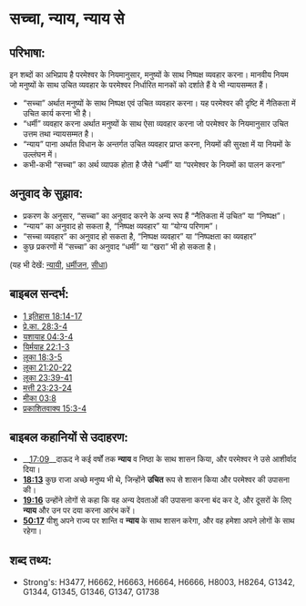 # सच्चा, न्याय, न्याय से #

## परिभाषा: ##

इन शब्दों का अभिप्राय है परमेश्वर के नियमानुसार, मनुष्यों के साथ निष्पक्ष व्यवहार करना। मानवीय नियम जो मनुष्यों के साथ उचित व्यवहार के परमेश्वर निर्धारित मानकों को दर्शाते हैं वे भी न्यायसम्मत हैं।

* “सच्चा” अर्थात मनुष्यों के साथ निष्पक्ष एवं उचित व्यवहार करना। यह परमेश्वर की दृष्टि में नैतिकता में उचित कार्य करना भी है।
* “धर्मी” व्यवहार करना अर्थात मनुष्यों के साथ ऐसा व्यवहार करना जो परमेश्वर के नियमानुसार उचित उत्तम तथा न्यायसम्मत है।
* “न्याय” पाना अर्थात विधान के अन्तर्गत उचित व्यवहार प्राप्त करना, नियमों की सुरक्षा में या नियमों के उल्लंघन में।
* कभी-कभी “सच्चा” का अर्थ व्यापक होता है जैसे “धर्मी” या “परमेश्वर के नियमों का पालन करना”

## अनुवाद के सुझाव: ##

* प्रकरण के अनुसार, “सच्चा” का अनुवाद करने के अन्य रूप हैं “नैतिकता में उचित” या “निष्पक्ष”।
* “न्याय” का अनुवाद हो सकता है, “निष्पक्ष व्यवहार” या “योग्य परिणाम”।
* “सच्चा व्यवहार” का अनुवाद हो सकता है, “निष्पक्ष व्यवहार” या “निष्पक्षता का व्यवहार”
* कुछ प्रकरणों में “सच्चा” का अनुवाद “धर्मी” या “खरा” भी हो सकता है।

(यह भी देखें: [न्यायी](../kt/judge.md), [धर्मीजन](../kt/righteous.md), [सीधा](../kt/upright.md))

## बाइबल सन्दर्भ: ##

* [1 इतिहास 18:14-17](rc://hi/tn/help/1ch/18/14)
* [प्रे.का. 28:3-4](rc://hi/tn/help/act/28/03)
* [यशायाह 04:3-4](rc://hi/tn/help/isa/04/03)
* [यिर्मयाह 22:1-3](rc://hi/tn/help/jer/22/01)
* [लूका 18:3-5](rc://hi/tn/help/luk/18/03)
* [लूका 21:20-22](rc://hi/tn/help/luk/21/20)
* [लूका 23:39-41](rc://hi/tn/help/luk/23/39)
* [मत्ती 23:23-24](rc://hi/tn/help/mat/23/23)
* [मीका 03:8](rc://hi/tn/help/mic/03/08)
* [प्रकाशितवाक्य  15:3-4](rc://hi/tn/help/rev/15/03)

## बाइबल कहानियों से उदाहरण: ##

* __[17:09](rc://hi/tn/help/obs/17/09)__दाऊद ने कई वर्षों तक __न्याय__ व निष्ठा के साथ शासन किया, और परमेश्वर ने उसे आशीर्वाद दिया।
* __[18:13](rc://hi/tn/help/obs/18/13)__ कुछ राजा अच्छे मनुष्य भी थे, जिन्होंने __उचित__ रूप से शासन किया और परमेश्वर की उपासना की।
* __[19:16](rc://hi/tn/help/obs/19/16)__ उन्होंने लोगों से कहा कि वह अन्य देवताओं की उपासना करना बंद कर दे, और दूसरों के लिए __न्याय__ और उन पर दया करना आरंभ करें।
* __[50:17](rc://hi/tn/help/obs/50/17)__  यीशु अपने राज्य पर शान्ति व __न्याय__ के साथ शासन करेगा, और वह हमेशा अपने लोगों के साथ रहेगा।

## शब्द तथ्य: ##

* Strong's: H3477, H6662, H6663, H6664, H6666, H8003, H8264, G1342, G1344, G1345, G1346, G1347, G1738
